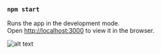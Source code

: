 ### `npm start`

Runs the app in the development mode.\
Open [http://localhost:3000](http://localhost:3000) to view it in the browser.

![alt text](https://i.ibb.co/Q9D7pf9/Netlify-screenhsot.png)
